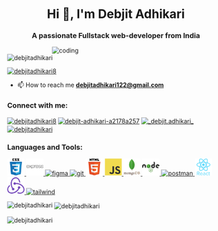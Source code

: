 
<h1 align="center">Hi 👋, I'm Debjit Adhikari</h1>
<h3 align="center">A passionate Fullstack web-developer from India</h3>
<img align="right" alt="coding" width="400" src="https://cdn.dribbble.com/users/926537/screenshots/4502924/media/18181eb39eec9784db256e246954adba.gif" />
<p align="left"> <img src="https://komarev.com/ghpvc/?username=debjitadhikari&label=Profile%20views&color=0e75b6&style=flat" alt="debjitadhikari" /> </p>

<p align="left"> <a href="https://twitter.com/debjitadhikari8" target="blank"><img src="https://img.shields.io/twitter/follow/debjitadhikari8?logo=twitter&style=for-the-badge" alt="debjitadhikari8" /></a> </p>

- 📫 How to reach me **debjitadhikari122@gmail.com**

<h3 align="left">Connect with me:</h3>
<p align="left">
<a href="https://twitter.com/debjitadhikari8" target="blank"><img align="center" src="https://raw.githubusercontent.com/rahuldkjain/github-profile-readme-generator/master/src/images/icons/Social/twitter.svg" alt="debjitadhikari8" height="30" width="40" /></a>
<a href="https://linkedin.com/in/debjit-adhikari-a2178a257" target="blank"><img align="center" src="https://raw.githubusercontent.com/rahuldkjain/github-profile-readme-generator/master/src/images/icons/Social/linked-in-alt.svg" alt="debjit-adhikari-a2178a257" height="30" width="40" /></a>
<a href="https://instagram.com/_debjit.adhikari_" target="blank"><img align="center" src="https://raw.githubusercontent.com/rahuldkjain/github-profile-readme-generator/master/src/images/icons/Social/instagram.svg" alt="_debjit.adhikari_" height="30" width="40" /></a>
<a href="https://www.leetcode.com/debjitadhikari" target="blank"><img align="center" src="https://raw.githubusercontent.com/rahuldkjain/github-profile-readme-generator/master/src/images/icons/Social/leet-code.svg" alt="debjitadhikari" height="30" width="40" /></a>
</p>

<h3 align="left">Languages and Tools:</h3>
<p align="left"> <a href="https://www.w3schools.com/css/" target="_blank" rel="noreferrer"> <img src="https://raw.githubusercontent.com/devicons/devicon/master/icons/css3/css3-original-wordmark.svg" alt="css3" width="40" height="40"/> </a> <a href="https://expressjs.com" target="_blank" rel="noreferrer"> <img src="https://raw.githubusercontent.com/devicons/devicon/master/icons/express/express-original-wordmark.svg" alt="express" width="40" height="40"/> </a> <a href="https://www.figma.com/" target="_blank" rel="noreferrer"> <img src="https://www.vectorlogo.zone/logos/figma/figma-icon.svg" alt="figma" width="40" height="40"/> </a> <a href="https://git-scm.com/" target="_blank" rel="noreferrer"> <img src="https://www.vectorlogo.zone/logos/git-scm/git-scm-icon.svg" alt="git" width="40" height="40"/> </a> <a href="https://www.w3.org/html/" target="_blank" rel="noreferrer"> <img src="https://raw.githubusercontent.com/devicons/devicon/master/icons/html5/html5-original-wordmark.svg" alt="html5" width="40" height="40"/> </a> <a href="https://developer.mozilla.org/en-US/docs/Web/JavaScript" target="_blank" rel="noreferrer"> <img src="https://raw.githubusercontent.com/devicons/devicon/master/icons/javascript/javascript-original.svg" alt="javascript" width="40" height="40"/> </a> <a href="https://www.mongodb.com/" target="_blank" rel="noreferrer"> <img src="https://raw.githubusercontent.com/devicons/devicon/master/icons/mongodb/mongodb-original-wordmark.svg" alt="mongodb" width="40" height="40"/> </a> <a href="https://nodejs.org" target="_blank" rel="noreferrer"> <img src="https://raw.githubusercontent.com/devicons/devicon/master/icons/nodejs/nodejs-original-wordmark.svg" alt="nodejs" width="40" height="40"/> </a> <a href="https://postman.com" target="_blank" rel="noreferrer"> <img src="https://www.vectorlogo.zone/logos/getpostman/getpostman-icon.svg" alt="postman" width="40" height="40"/> </a> <a href="https://reactjs.org/" target="_blank" rel="noreferrer"> <img src="https://raw.githubusercontent.com/devicons/devicon/master/icons/react/react-original-wordmark.svg" alt="react" width="40" height="40"/> </a> <a href="https://redux.js.org" target="_blank" rel="noreferrer"> <img src="https://raw.githubusercontent.com/devicons/devicon/master/icons/redux/redux-original.svg" alt="redux" width="40" height="40"/> </a> <a href="https://tailwindcss.com/" target="_blank" rel="noreferrer"> <img src="https://www.vectorlogo.zone/logos/tailwindcss/tailwindcss-icon.svg" alt="tailwind" width="40" height="40"/> </a> </p>

<p><img align="left" src="https://github-readme-stats.vercel.app/api/top-langs?username=debjitadhikari&show_icons=true&locale=en&layout=compact" alt="debjitadhikari" /></p>

<p>&nbsp;<img align="center" src="https://github-readme-stats.vercel.app/api?username=debjitadhikari&show_icons=true&locale=en" alt="debjitadhikari" /></p>

<p><img align="center" src="https://github-readme-streak-stats.herokuapp.com/?user=debjitadhikari&" alt="debjitadhikari" /></p>

